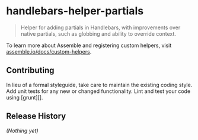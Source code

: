 # handlebars-helper-partials

> Helper for adding partials in Handlebars, with improvements over native partials, such as globbing and ability to override context.

To learn more about Assemble and registering custom helpers, visit [assemble.io/docs/custom-helpers](http://assemble.io/docs/Custom-Helpers.html). 

## Contributing
In lieu of a formal styleguide, take care to maintain the existing coding style. Add unit tests for any new or changed functionality. Lint and test your code using [grunt][].

## Release History
_(Nothing yet)_
